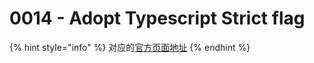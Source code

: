 # 0014 - Adopt Typescript Strict flag

{% hint style="info" %}
对应的[官方页面地址](https://contributing.bitwarden.com/architecture/adr/typescript-strict)
{% endhint %}
